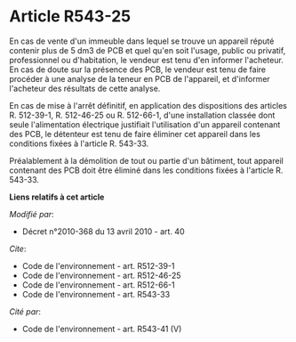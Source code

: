 # Article R543-25

En cas de vente d'un immeuble dans lequel se trouve un appareil réputé contenir plus de 5 dm3 de PCB et quel qu'en soit
l'usage, public ou privatif, professionnel ou d'habitation, le vendeur est tenu d'en informer l'acheteur. En cas de doute sur
la présence des PCB, le vendeur est tenu de faire procéder à une analyse de la teneur en PCB de l'appareil, et d'informer
l'acheteur des résultats de cette analyse. 

En cas de mise à l'arrêt définitif, en application des dispositions des articles R. 512-39-1, R. 512-46-25 ou R. 512-66-1,
d'une installation classée dont seule l'alimentation électrique justifiait l'utilisation d'un appareil contenant des PCB, le
détenteur est tenu de faire éliminer cet appareil dans les conditions fixées à l'article R. 543-33.

Préalablement à la démolition de tout ou partie d'un bâtiment, tout appareil contenant des PCB doit être éliminé dans les
conditions fixées à l'article R. 543-33.

**Liens relatifs à cet article**

_Modifié par_:

  - Décret n°2010-368 du 13 avril 2010 - art. 40

_Cite_:

  - Code de l'environnement - art. R512-39-1
  - Code de l'environnement - art. R512-46-25
  - Code de l'environnement - art. R512-66-1
  - Code de l'environnement - art. R543-33

_Cité par_:

  - Code de l'environnement - art. R543-41 (V)
